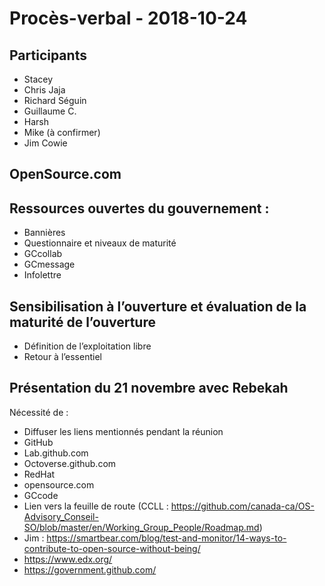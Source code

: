 # Procès-verbal - 2018-10-24

## Participants
* Stacey
* Chris Jaja
* Richard Séguin
* Guillaume C.
* Harsh
* Mike (à confirmer)
* Jim Cowie

## OpenSource.com

## Ressources ouvertes du gouvernement :
* Bannières
* Questionnaire et niveaux de maturité
* GCcollab
* GCmessage
* Infolettre

## Sensibilisation à l’ouverture et évaluation de la maturité de l’ouverture
* Définition de l’exploitation libre
* Retour à l’essentiel

## Présentation du 21 novembre avec Rebekah
Nécessité de :
* Diffuser les liens mentionnés pendant la réunion
* GitHub
* Lab.github.com
* Octoverse.github.com
* RedHat
* opensource.com
* GCcode
* Lien vers la feuille de route (CCLL : https://github.com/canada-ca/OS-Advisory_Conseil-SO/blob/master/en/Working_Group_People/Roadmap.md)
* Jim : https://smartbear.com/blog/test-and-monitor/14-ways-to-contribute-to-open-source-without-being/
* https://www.edx.org/
* https://government.github.com/
